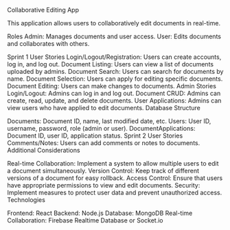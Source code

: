 Collaborative Editing App

This application allows users to collaboratively edit documents in real-time.

Roles
Admin: Manages documents and user access.
User: Edits documents and collaborates with others.

Sprint 1
User Stories
Login/Logout/Registration: Users can create accounts, log in, and log out.
Document Listing: Users can view a list of documents uploaded by admins.
Document Search: Users can search for documents by name.
Document Selection: Users can apply for editing specific documents.
Document Editing: Users can make changes to documents.
Admin Stories
Login/Logout: Admins can log in and log out.
Document CRUD: Admins can create, read, update, and delete documents.
User Applications: Admins can view users who have applied to edit documents.
Database Structure

Documents: Document ID, name, last modified date, etc.
Users: User ID, username, password, role (admin or user).
DocumentApplications: Document ID, user ID, application status.
Sprint 2
User Stories
Comments/Notes: Users can add comments or notes to documents.
Additional Considerations

Real-time Collaboration: Implement a system to allow multiple users to edit a document simultaneously.
Version Control: Keep track of different versions of a document for easy rollback.
Access Control: Ensure that users have appropriate permissions to view and edit documents.
Security: Implement measures to protect user data and prevent unauthorized access.
Technologies

Frontend: React
Backend: Node.js
Database: MongoDB
Real-time Collaboration: Firebase Realtime Database or Socket.io
